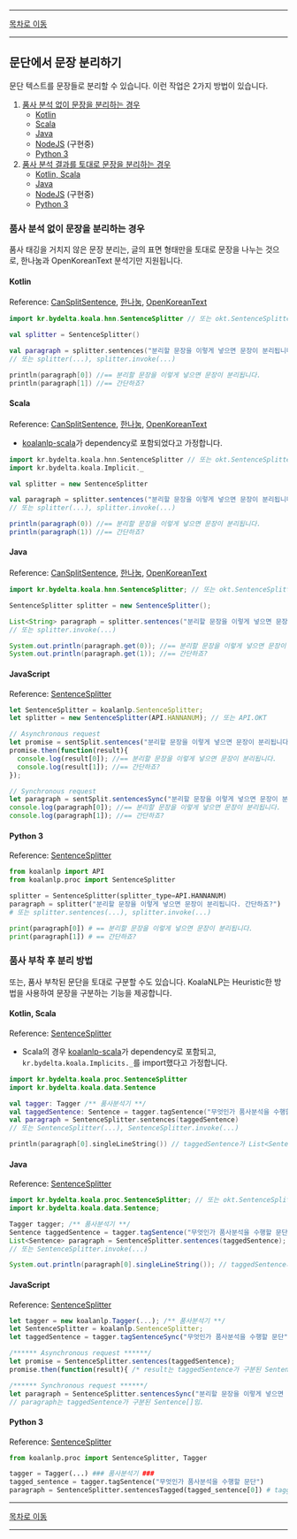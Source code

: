 --------

[목차로 이동](./index)

--------

## 문단에서 문장 분리하기

문단 텍스트를 문장들로 분리할 수 있습니다. 이런 작업은 2가지 방법이 있습니다.

1. [품사 분석 없이 문장을 분리하는 경우](#품사-분석-없이-문장을-분리하는-경우)
    - [Kotlin](#kotlin)
    - [Scala](#scala)
    - [Java](#java)
    - [NodeJS](#javascript) (구현중)
    - [Python 3](#python-3)
2. [품사 분석 결과를 토대로 문장을 분리하는 경우](#품사-부착-후-분리-방법)
    - [Kotlin, Scala](#kotlin-scala)
    - [Java](#java-1)
    - [NodeJS](#javascript-1) (구현중)
    - [Python 3](#python-3-1)

### 품사 분석 없이 문장을 분리하는 경우
품사 태깅을 거치지 않은 문장 분리는, 글의 표면 형태만을 토대로 문장을 나누는 것으로, 
한나눔과 OpenKoreanText 분석기만 지원됩니다.

#### Kotlin
Reference: [CanSplitSentence](https://koalanlp.github.io/koalanlp/api/koalanlp/kr.bydelta.koala.proc/-can-split-sentence/index.html), 
[한나눔](https://koalanlp.github.io/koalanlp/api/koalanlp/kr.bydelta.koala.hnn/-sentence-splitter/index.html), 
[OpenKoreanText](https://koalanlp.github.io/koalanlp/api/koalanlp/kr.bydelta.koala.okt/-sentence-splitter/index.html)
```kotlin
import kr.bydelta.koala.hnn.SentenceSplitter // 또는 okt.SentenceSplitter

val splitter = SentenceSplitter()

val paragraph = splitter.sentences("분리할 문장을 이렇게 넣으면 문장이 분리됩니다. 간단하죠?")
// 또는 splitter(...), splitter.invoke(...)

println(paragraph[0]) //== 분리할 문장을 이렇게 넣으면 문장이 분리됩니다.
println(paragraph[1]) //== 간단하죠?
```

#### Scala
Reference: [CanSplitSentence](https://koalanlp.github.io/koalanlp/api/koalanlp/kr.bydelta.koala.proc/-can-split-sentence/index.html), 
[한나눔](https://koalanlp.github.io/koalanlp/api/koalanlp/kr.bydelta.koala.hnn/-sentence-splitter/index.html), 
[OpenKoreanText](https://koalanlp.github.io/koalanlp/api/koalanlp/kr.bydelta.koala.okt/-sentence-splitter/index.html)

* [koalanlp-scala](https://koalanlp.github.io/scala-support)가 dependency로 포함되었다고 가정합니다.

```scala
import kr.bydelta.koala.hnn.SentenceSplitter // 또는 okt.SentenceSplitter
import kr.bydelta.koala.Implicit._

val splitter = new SentenceSplitter

val paragraph = splitter.sentences("분리할 문장을 이렇게 넣으면 문장이 분리됩니다. 간단하죠?")
// 또는 splitter(...), splitter.invoke(...)

println(paragraph(0)) //== 분리할 문장을 이렇게 넣으면 문장이 분리됩니다.
println(paragraph(1)) //== 간단하죠?
```

#### Java
Reference: [CanSplitSentence](https://koalanlp.github.io/koalanlp/api/koalanlp/kr.bydelta.koala.proc/-can-split-sentence/index.html), 
[한나눔](https://koalanlp.github.io/koalanlp/api/koalanlp/kr.bydelta.koala.hnn/-sentence-splitter/index.html), 
[OpenKoreanText](https://koalanlp.github.io/koalanlp/api/koalanlp/kr.bydelta.koala.okt/-sentence-splitter/index.html)
```java
import kr.bydelta.koala.hnn.SentenceSplitter; // 또는 okt.SentenceSplitter

SentenceSplitter splitter = new SentenceSplitter();

List<String> paragraph = splitter.sentences("분리할 문장을 이렇게 넣으면 문장이 분리됩니다. 간단하죠?");
// 또는 splitter.invoke(...)

System.out.println(paragraph.get(0)); //== 분리할 문장을 이렇게 넣으면 문장이 분리됩니다.
System.out.println(paragraph.get(1)); //== 간단하죠?
```

#### JavaScript
Reference: [SentenceSplitter](https://koalanlp.github.io/nodejs-support/module-koalanlp.SentenceSplitter.html)
```javascript
let SentenceSplitter = koalanlp.SentenceSplitter;
let splitter = new SentenceSplitter(API.HANNANUM); // 또는 API.OKT

// Asynchronous request
let promise = sentSplit.sentences("분리할 문장을 이렇게 넣으면 문장이 분리됩니다. 간단하죠?");
promise.then(function(result){
  console.log(result[0]); //== 분리할 문장을 이렇게 넣으면 문장이 분리됩니다.
  console.log(result[1]); //== 간단하죠?
});

// Synchronous request
let paragraph = sentSplit.sentencesSync("분리할 문장을 이렇게 넣으면 문장이 분리됩니다. 간단하죠?");
console.log(paragraph[0]); //== 분리할 문장을 이렇게 넣으면 문장이 분리됩니다.
console.log(paragraph[1]); //== 간단하죠?
```

#### Python 3
Reference: [SentenceSplitter](https://koalanlp.github.io/python-support/html/koalanlp.html#koalanlp.proc.SentenceSplitter)

```python
from koalanlp import API
from koalanlp.proc import SentenceSplitter

splitter = SentenceSplitter(splitter_type=API.HANNANUM)
paragraph = splitter("분리할 문장을 이렇게 넣으면 문장이 분리됩니다. 간단하죠?")
# 또는 splitter.sentences(...), splitter.invoke(...)

print(paragraph[0]) # == 분리할 문장을 이렇게 넣으면 문장이 분리됩니다.
print(paragraph[1]) # == 간단하죠?
```

### 품사 부착 후 분리 방법
또는, 품사 부착된 문단을 토대로 구분할 수도 있습니다.
KoalaNLP는 Heuristic한 방법을 사용하여 문장을 구분하는 기능을 제공합니다.

#### Kotlin, Scala
Reference: [SentenceSplitter](https://koalanlp.github.io/koalanlp/api/koalanlp/kr.bydelta.koala.proc/-sentence-splitter/index.html)

* Scala의 경우 [koalanlp-scala](https://koalanlp.github.io/scala-support)가 dependency로 포함되고, `kr.bydelta.koala.Implicits._`를 import했다고 가정합니다.

```kotlin
import kr.bydelta.koala.proc.SentenceSplitter
import kr.bydelta.koala.data.Sentence

val tagger: Tagger /** 품사분석기 **/
val taggedSentence: Sentence = tagger.tagSentence("무엇인가 품사분석을 수행할 문단")
val paragraph = SentenceSplitter.sentences(taggedSentence)
// 또는 SentenceSplitter(...), SentenceSplitter.invoke(...)

println(paragraph[0].singleLineString()) // taggedSentence가 List<Sentence>로 구분됨 
```

#### Java
Reference: [SentenceSplitter](https://koalanlp.github.io/koalanlp/api/koalanlp/kr.bydelta.koala.proc/-sentence-splitter/index.html)
```java
import kr.bydelta.koala.proc.SentenceSplitter; // 또는 okt.SentenceSplitter
import kr.bydelta.koala.data.Sentence;

Tagger tagger; /** 품사분석기 **/
Sentence taggedSentence = tagger.tagSentence("무엇인가 품사분석을 수행할 문단");
List<Sentence> paragraph = SentenceSplitter.sentences(taggedSentence);
// 또는 SentenceSplitter.invoke(...)

System.out.println(paragraph[0].singleLineString()); // taggedSentence가 List<Sentence>로 구분됨 
```

#### JavaScript 
Reference: [SentenceSplitter](https://koalanlp.github.io/nodejs-support/module-koalanlp.SentenceSplitter.html)
```javascript
let tagger = new koalanlp.Tagger(...); /** 품사분석기 **/
let SentenceSplitter = koalanlp.SentenceSplitter;
let taggedSentence = tagger.tagSentenceSync("무엇인가 품사분석을 수행할 문단");

/****** Asynchronous request ******/
let promise = SentenceSplitter.sentences(taggedSentence);
promise.then(function(result){ /* result는 taggedSentence가 구분된 Sentence[]임. */ });

/****** Synchronous request ******/
let paragraph = SentenceSplitter.sentencesSync("분리할 문장을 이렇게 넣으면 문장이 분리됩니다. 간단하죠?");
// paragraph는 taggedSentence가 구분된 Sentence[]임.
```

#### Python 3
Reference: [SentenceSplitter](https://koalanlp.github.io/python-support/html/koalanlp.html#koalanlp.proc.SentenceSplitter)

```python
from koalanlp.proc import SentenceSplitter, Tagger

tagger = Tagger(...) ### 품사분석기 ###
tagged_sentence = tagger.tagSentence("무엇인가 품사분석을 수행할 문단")
paragraph = SentenceSplitter.sentencesTagged(tagged_sentence[0]) # tagged_sentence는 각 인자별로 한 문장으로 간주된 List[Sentence]임.
```

--------

[목차로 이동](./index)

--------


